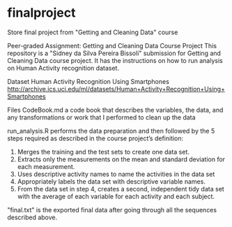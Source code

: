 # finalproject
Store final project from "Getting and Cleaning Data" course

Peer-graded Assignment: Getting and Cleaning Data Course Project
This repository is a "Sidney da Silva Pereira Bissoli" submission for Getting and Cleaning Data course project. It has the instructions on how to run analysis on Human Activity recognition dataset.

Dataset
Human Activity Recognition Using Smartphones
http://archive.ics.uci.edu/ml/datasets/Human+Activity+Recognition+Using+Smartphones

Files
CodeBook.md a code book that describes the variables, the data, and any transformations or work that I performed to clean up the data

run_analysis.R performs the data preparation and then followed by the 5 steps required as described in the course project’s definition:

1) Merges the training and the test sets to create one data set.
2) Extracts only the measurements on the mean and standard deviation for each measurement.
3) Uses descriptive activity names to name the activities in the data set
4) Appropriately labels the data set with descriptive variable names.
5) From the data set in step 4, creates a second, independent tidy data set with the average of each variable for each activity and each subject.

"final.txt" is the exported final data after going through all the sequences described above.
